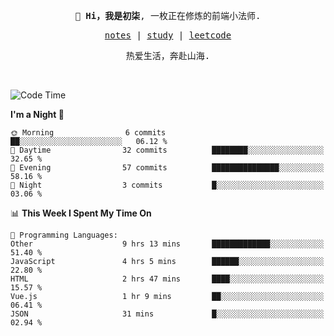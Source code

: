 <p align="center">
  <samp>
    <span><strong>👋 Hi，我是初柒</strong>,</span>
    <span>一枚正在修炼的前端小法师.</span>
  </samp>
</p>

<p align="center">
  <samp>
    <a href="https://www.wolai.com/dec-seven/wyPFvMTwAcD9muc6RMfThB">notes</a> |
    <a href="https://github.com/dec-seven/fe-study">study</a> |
    <a href="https://leetcode.cn/u/dec-seven/">leetcode</a>
  </samp>
</p>
<p align="center">
  <samp>
    <span>热爱生活，奔赴山海.</span>
  </samp>
</p>
<br>

<!--START_SECTION:waka-->
![Code Time](http://img.shields.io/badge/Code%20Time-1%2C114%20hrs%2049%20mins-blue)

**I'm a Night 🦉** 

```text
🌞 Morning                6 commits           ██░░░░░░░░░░░░░░░░░░░░░░░   06.12 % 
🌆 Daytime                32 commits          ████████░░░░░░░░░░░░░░░░░   32.65 % 
🌃 Evening                57 commits          ███████████████░░░░░░░░░░   58.16 % 
🌙 Night                  3 commits           █░░░░░░░░░░░░░░░░░░░░░░░░   03.06 % 
```


📊 **This Week I Spent My Time On** 

```text
💬 Programming Languages: 
Other                    9 hrs 13 mins       █████████████░░░░░░░░░░░░   51.40 % 
JavaScript               4 hrs 5 mins        ██████░░░░░░░░░░░░░░░░░░░   22.80 % 
HTML                     2 hrs 47 mins       ████░░░░░░░░░░░░░░░░░░░░░   15.57 % 
Vue.js                   1 hr 9 mins         ██░░░░░░░░░░░░░░░░░░░░░░░   06.41 % 
JSON                     31 mins             █░░░░░░░░░░░░░░░░░░░░░░░░   02.94 % 
```


<!--END_SECTION:waka-->

